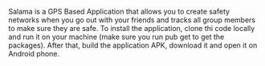 Salama is a GPS Based Application that allows you to create
safety networks when you go out with your friends and tracks
all group members to make sure they are safe.
To install the application, clone thi code locally and run it on
your machine (make sure you run pub get to get the packages).
After that, build the application APK, download it and open it on Android phone.
